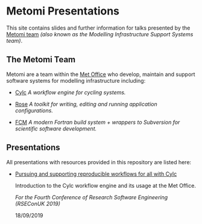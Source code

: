 # Metomi Presentations

This site contains slides and further information for talks presented by the
[Metomi team](https://www.metoffice.gov.uk/research/weather/weather-science-it/modelling-support)
*(also known as the Modelling Infrastructure Support Systems team)*.

## The Metomi Team

Metomi are a team within the
<a href="https://www.metoffice.gov.uk/">Met Office</a>
who develop, maintain and support software systems for modelling
infrastructure including:

* [Cylc](https://cylc.github.io/)
  *A workflow engine for cycling systems.*

* [Rose](https://metomi.github.io/rose/doc/html/index.html)
  *A toolkit for writing, editing and running application configurations.*

* [FCM](http://metomi.github.io/fcm/doc/)
  *A modern Fortran build system + wrappers to Subversion for scientific
  software development.*

## Presentations

All presentations with resources provided in this repository are listed here:

* [Pursuing and supporting reproducible workflows for all with Cylc](RSEConUK2019-Cylc-Talk/)

  Introduction to the Cylc workflow engine and its usage at the Met Office.

  *For the Fourth Conference of Research Software Engineering (RSEConUK 2019)*

  18/09/2019
